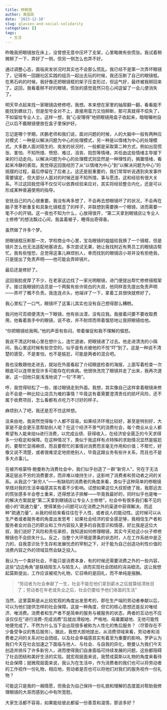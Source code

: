 ```yaml
---
title: 修眼镜
author: 黄国政
date: '2023-12-10'
slug: glasses-and-social-solidarity
categories: []
tags:
  - 生活
---
```


<!--more-->

昨晚我把眼镜放在床上，没曾想无意中压坏了支架，心里略微有些慌张。我试着稍微掰了一下，弄好了一侧，但另一侧怎么也弄不好。

通过调整心态，面临突发状况时其实也不会那么慌乱。我已经不是第一次弄坏眼镜了，记得有一回跟社区实践的组员一起出去玩的时候，我还压断了自己的眼镜框。在黑石屿的时候，我好像还把眼镜框的架子压变形过，但运气好，最终被我掰回来了。这回，我看着掰不好的眼镜，慌张的感觉竟然只在心间逗留了一会儿便消失了。

明天早点起来找一家眼镜店修修吧，我想。本来想在家里的抽屉翻一翻，看看能不能找到螺丝刀，但是型号全对不上，直接用蛮力又怕掰断，那可真就得不偿失了，不如留给专业人士。这样一想，我“心安理得”地把眼镜用盒子收起来，暗暗嘱咐自己以后不戴眼镜便放在盒子里保护好。

忘记是哪个学期，庆鹏老师和我们说，面对问题的时候，人的大脑中一般有两种应对模式：一种是以解决问题为中心的处理模式，另一种是以情绪为中心的处理模式。大多数人面对陌生的、突发的状况时，一般都是采取第二种方式，例如出现慌张、害怕、不知所措、愤怒、难过、沮丧、抱怨等情绪，并任由这些情绪主导接下来的行动走向。以解决问题为中心的处理模式则显然是一种理性的，搁置情绪，看起来冷静的表现。我觉得这回我经历了从“以情绪为中心”到“以解决问题为中心”的摇摆的过程，最后停留在了后者上。这还是挺重要的，我们常常听说遇到突发事件需要镇定，但大部分人面对的时候还是不知所措，事与愿违，这和经验有很大关系。不过这回我觉得不仅仅可以依靠经验来应对，其实将经验整合内化，还是可以形成某种普遍使用的指导。

安抚自己的内心很重要。我没有再多想了，不会再去想眼镜坏了的状况，不会再在脑子里不断重复和具象化镜框歪了的样子，并联想到需要换一个眼镜，进而需要一笔不小的开销。这一夜也不知为什么，心放得很开，“第二天拿到眼镜店让专业人士修修”的想法飘过心间，我盖着被子，睡得出奇得香。

虽然做了许多个梦。

把眼镜框压断那一次，学校商业中心里，宝岛眼镜的姐姐给我换了一个镜框，但是镜片怎么也无法适配地塞进去。多次尝试无果，她让我找附近有男员工的眼镜店帮忙。我有些惶恐，总觉得这事儿麻烦别人，幸而找到的眼镜店小哥并没有拒绝我，只是提出了免责声明——他可能会弄碎镜片。

最后还是修好了。

这回我脸皮厚了不少，在老家这边找了一家光明眼镜，进门便提出帮忙修修镜框架子。接过我眼镜的店员是一个两鬓有些许斑白的大叔，他同样首先提出免责声明——弄坏了概不负责。我连连点头，他端详了一下，拿着工具很快就修好了。

我心里松了一口气，眼镜坏了这事儿其实也没有自己想得那么糟糕。

我问他可否顺便清洗一下眼镜，他有些淡漠，没有应我。我接着问要不要收取费用，他看着我手中的眼镜，说不收，并不耐烦而带着愠怒地让我把眼镜给他。

“你把眼镜给我啊。”他的声音有些闷，带着催促和我不理解的愠怒。

我说不清这时候心里在想什么，连忙道谢，把眼镜递了过去。他走进清洗的小隔间，我心里这时候有些空空的，似乎是有点被他的不悦“吓”到了。这是一种说不清楚的感受，不是害怕，也不是尴尬，可能是两者的混合吧。

我也没敢跟他走进去，就站在外面看起了介绍眼底检查的海报，上面写着检查一次眼底可以连带发现许多可能存在的疾病。他很快洗完了眼镜并走了出来，我再次道谢，这一回他只是浅浅地说了一句“不用”。

呼，我觉得轻松了一些，接过眼镜走到外面。我想，其实像自己这样拿着眼镜来修会不会是一种比较让店员为难的事情？毕竟这有着需要澄清责任的损坏风险，还不属于收费项目，怎么看都有点吃力不讨好的样子。

麻烦别人了吧，我还是忍不住这样想。

没来由地，我突然觉得每个人都不容易。如果经济环境比较好，甚至是特别好，大家是不是会更乐意帮助别人呢？在这个经济不景气的消费社会，每个商业从业人都希望有人能来给ta进行消费，以完成业绩、获得收入，在经济安全匮乏的今天求得多一分稳定和保障。在这种情况下，类似于我这样有点特殊的求助情况显然是尴尬的，要帮忙显得麻烦，而且要帮忙的事情对消费而言毫无作用和价值；不帮忙，好像又说不清楚，或者很难坚定地拒绝别人，毕竟这跟业务有些许关系，而且也不是多大点事儿。

在被齐格蒙特·鲍曼称为消费社会中，我们似乎创造了一群“新穷人”，穷在于无法满足层出不穷的消费要求，而非难以维持生计，这影响了消费者和劳动者之间的关系。从我这个“新穷人”——有缺陷的消费者的角度来看，类似于这种简单的修眼镜举措对我的生活幸福感其实有着不少影响。试想如果这位大叔拒绝了我，我那远去的慌张感多半会卷土重来，还得想法子排解——毕竟我最好的，同时似乎也是唯一的解决方案就是“第二天拿到眼镜店让专业人士修修”。社会中有很多我们看不见的细小的“疏通力量”，使得某些小问题可以在消费之外的渠道中获得解决。而这种“疏通力量”，从我的经验来看往往在于人性，或者说人的能动性。这时候可以从生产者或者服务者的角度出发思考：如果社会经济的安全感足够，我相信生产者和服务者会对自己的职业和工作内容投入更多的自我意识和情感，好比我是这位大叔，我们说好了风险和责任承担，我知道如何修理眼镜，其实今天给这小伙子修修眼镜也不会损失什么。反之，当整个大环境是萧条的状态时，人在工作系统中是乏力的，自我意识处于生存和发展忧虑的宰制之下，对于能为自己创造功利性价值的消费内容之外的领域显然会缺乏投入。

我认为一个美好社会，不能只是消费本身，有的时候还需要消费之外的一些内容，这些“边边角角”是联结陌生人与陌生人，进而实现社会团结的涓涓细流。这让我想起莫斯提出，工作应该被视为礼物，它召唤的是回礼，而不单纯是报酬。

> “劳动者为社会奉献了一生，社会不能在他们拿到薪水之后就算结清账目了；劳动者在年老或失业之后，社会仍要给予他们体面的生活”
> 

当然，这里莫斯是从比较宏观的角度出发思考的，即在生产端的劳动者奉献以后，可以为他们提供怎样的社会保障。这是一种角度，但它的核心思想还是反对唯经济、唯消费。消费者和生产者不是简单的服务与被服务的状态，两者的互动也不应该仅仅在“进行消费-完成消费”后就丝滑般地、严格地、毋庸置疑地、无他可能性地便完成了。不然为什么当下会出现很多被称为人性化的售后服务？（尽管存在不少备受争议的售后服务）。据此，我想大胆地提出，从消费领域来看，劳动者和消费者之间的关系对社会团结，以及社会幸福感其实有着至为重要的影响。罗萨认为我们今天在社会加速之下面临与他人、与社会、与自我的异化，鲍曼认为我们今天创造并排斥了许多新穷人，进而使得我们自身面临可持续发展的问题，这些都阻碍了社会团结和美好生活的实现。就宏观层面来说，我赞成莫斯以礼物的角度来看待社会保障；就微观层面来说，我认为在生活中，作为消费者的我们也可以将劳动者的工作视作一份礼物，相应地，劳动者是否也可以将他们对我们的服务视作一份礼物？

可能这只是我的一厢情愿，但我会为自己保持一份礼貌和理解的态度面对帮助我修理眼镜的大哥而感到心中有所宽慰。

大家生活都不容易，如果能给彼此都留一份善意和温情，那该多好？